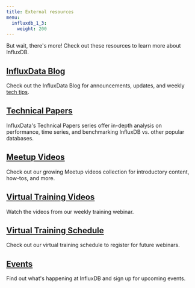 ```yaml
---
title: External resources
menu:
  influxdb_1_3:
    weight: 200
---
```


But wait, there's more!
Check out these resources to learn more about InfluxDB.

## [InfluxData Blog](https://www.influxdata.com/blog/)

Check out the InfluxData Blog for announcements, updates, and
weekly [tech tips](https://www.influxdata.com/category/tech-tips/).

## [Technical Papers](https://www.influxdata.com/_resources/techpapers-new/)

InfluxData's Technical Papers series offer in-depth analysis on performance, time series,
and benchmarking InfluxDB vs. other popular databases.

## [Meetup Videos](https://www.influxdata.com/_resources/videosnew//)

Check out our growing Meetup videos collection for introductory content, how-tos, and more.

## [Virtual Training Videos](https://www.influxdata.com/_resources/videosnew/)

Watch the videos from our weekly training webinar.

## [Virtual Training Schedule](https://www.influxdata.com/virtual-training-courses/)

Check out our virtual training schedule to register for future webinars.

## [Events](https://www.influxdata.com/events/)

Find out what's happening at InfluxDB and sign up for upcoming events.
